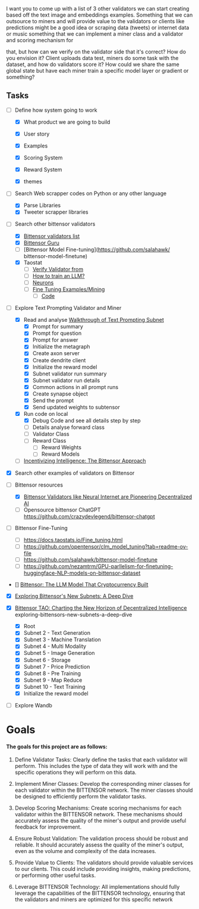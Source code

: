 I want you to come up with a list of 3 other validators we can start creating based off the text image and embeddings examples.
Something that we can outsource to miners and will provide value to the validators or clients
like predictions might be a good idea
or scraping data (tweets) 
or internet data
or music
something that we can implement a miner class and a validator and scoring mechanism for


that, but how can we verify on the validator side that it's correct?
How do you envision it? Client uploads data test, miners do some task with the dataset, and how do validators score it?
How could we share the same global state but have each miner train a specific model layer or gradient or something?

##  Tasks

- [ ] Define how system going to work
    - [X] What product we are going to build
    - [X] User story
    - [x] Examples
    - [X] Scoring System
    - [x] Reward System
    - [X] themes



- [ ] Search Web scrapper codes on Python or any other language
    - [x] Parse Libraries
    - [x] Tweeter scrapper libraries
- [ ] Search other bittensor validators
    - [x] [Bittensor validators list](https://bittensor.org/bittensor-validators-list/)
    - [x] [Bittensor Guru](https://bittensor.guru/)
    - [ ] [Bittensor Model Fine-tuning](https://github.com/salahawk/
    bittensor-model-finetune)
    - [x] Taostat [](https://docs.taostats.io/neuron.html)
        - [ ] [Verify Validator from](https://docs.taostats.io/verify_signature.html)
        - [ ] [How to train an LLM?](https://docs.taostats.io/rlhf.html)
        - [ ] [Neurons](https://docs.taostats.io/neuron.html)
        - [ ] [Fine Tuning Examples/Mining](https://docs.taostats.io/Fine_tuning.html)
            - [ ] [Code](https://github.com/opentensor/clm_model_tuning)
- [ ] Explore Text Prompting Validator and Miner
    - [x] Read and analyse [Walkthrough of Text Prompting Subnet ](https://docs.bittensor.com/subnets/code-walkthrough-text-prompting)
        - [x] Prompt for summary
        - [x] Prompt for question
        - [x] Prompt for answer
        - [x] Initialize the metagraph
        - [x] Create axon server
        - [x] Create dendrite client
        - [x] Initialize the reward model
        - [x] Subnet validator run summary
        - [x] Subnet validator run details
        - [x] Common actions in all prompt runs
        - [x] Create synapse object
        - [x] Send the prompt
        - [x] Send updated weights to subtensor
    - [x] Run code on local 
        - [x] Debug Code and see all details step by step
        - [ ] Details analyse forward class
        - [ ] Validator Class
        - [ ] Reward Class
            - [ ] Reward Weights
            - [ ] Reward Models
    - [ ] [Incentivizing Intelligence: The Bittensor Approach](https://ai-secure.github.io/DMLW2022/assets/papers/6.pdf)

- [x] Search other examples of validators on Bittensor

- [ ] Bittensor resources
    - [x] [Bittensor Validators like Neural Internet are Pioneering Decentralized AI](https://medium.com/@chilltensor/bittensor-validators-like-neural-internet-are-pioneering-decentralized-ai-b61c4b00cc18)
    - [ ] Opensource bittensor ChatGPT https://github.com/crazydevlegend/bittensor-chatgpt
- [ ] Bittensor Fine-Tuning
    - [ ] https://docs.taostats.io/Fine_tuning.html
    - [ ] https://github.com/opentensor/clm_model_tuning?tab=readme-ov-file
    - [ ] https://github.com/salahawk/bittensor-model-finetune
    - [ ] https://github.com/nezamtrm/GPU-parllelism-for-finetuning-huggingface-NLP-models-on-bittensor-dataset
- [] [Bittensor: The LLM Model That Cryptocurrency Built](https://www.youtube.com/watch?v=lNACoEOEu_A)
- [x] [Exploring Bittensor's New Subnets: A Deep Dive](https://flagship.fyi/outposts/ai-crypto)
- [x] [Bittensor TAO: Charting the New Horizon of Decentralized Intelligence](https://flagship.fyi/outposts/ai-crypto/bittensor-tao-ai-crypto-token-exchange-wallet)
exploring-bittensors-new-subnets-a-deep-dive
    - [x] Root
    - [x] Subnet 2 - Text Generation
    - [x] Subnet 3 - Machine Translation
    - [x] Subnet 4 - Multi Modality
    - [x] Subnet 5 - Image Generation
    - [x] Subnet 6 - Storage
    - [x] Subnet 7 - Price Prediction
    - [x] Subnet 8 - Pre Training
    - [x] Subnet 9 - Map Reduce
    - [x] Subnet 10 - Text Training
    - [x] Initialize the reward model

- [ ] Explore Wandb




# Goals

#### The goals for this project are as follows:

1. Define Validator Tasks: Clearly define the tasks that each validator will perform. This includes the type of data they will work with and the specific operations they will perform on this data.

2. Implement Miner Classes: Develop the corresponding miner classes for each validator within the BITTENSOR network. The miner classes should be designed to efficiently perform the validator tasks.

3. Develop Scoring Mechanisms: Create scoring mechanisms for each validator within the BITTENSOR network. These mechanisms should accurately assess the quality of the miner's output and provide useful feedback for improvement.

4. Ensure Robust Validation: The validation process should be robust and reliable. It should accurately assess the quality of the miner's output, even as the volume and complexity of the data increases.

5. Provide Value to Clients: The validators should provide valuable services to our clients. This could include providing insights, making predictions, or performing other useful tasks.

6. Leverage BITTENSOR Technology: All implementations should fully leverage the capabilities of the BITTENSOR technology, ensuring that the validators and miners are optimized for this specific network
